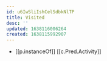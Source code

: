 ```yaml
---
id: u6IwSliIshCelSdbkNlTP
title: Visited
desc: ''
updated: 1638116006264
created: 1638115992907
---
```



- [[p.instanceOf]] [[c.Pred.Activity]]
